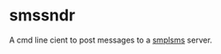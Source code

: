 # smssndr

A cmd line cient to post messages to a [smplsms](https://github.com/pr8kerl/smplsms) server.
